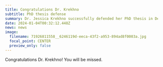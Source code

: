 ```yaml
---
title: Congratulations Dr. Krekhno
subtitle: PhD thesis defense
summary: D﻿r. Jessica Krekhno successfully defended her PhD thesis in December 2023
date: 2024-01-04T00:32:12.448Z
news: news
image:
  filename: 71926811558__6246119d-eeca-43f2-a953-894ad8f0003a.jpg
  focal_point: CENTER
  preview_only: false
---
```

Congratulations Dr. Krekhno! You will be missed.